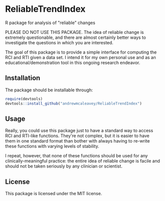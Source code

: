 # ReliableTrendIndex
R package for analysis of "reliable" changes

PLEASE DO NOT USE THIS PACKAGE. The idea of reliable change is extremely questionable, and there are almost certainly better ways to investigate the questions in which you are interested. 

The goal of this package is to provide a simple interface for computing the RCI and RTI given a data set. I intend it for my own personal use and as an educational/demonstration tool in this ongoing research endeavor. 

## Installation
The package should be installable through: 

``` r
require(devtools)
devtools::install_github("andrewmcaleavey/ReliableTrendIndex")
```

## Usage  

Really, you could use this package just to have a standard way to access RCI and RTI-like functions. They're not complex, but it is easier to have them in one standard format than bother with always having to re-write these functions with varying levels of stability.  

I repeat, however, that none of these functions should be used for any clinically-meaningful practice: the entire idea of reliable change is facile and should not be taken seriously by any clinician or scientist. 

## License

This package is licensed under the MIT license.  